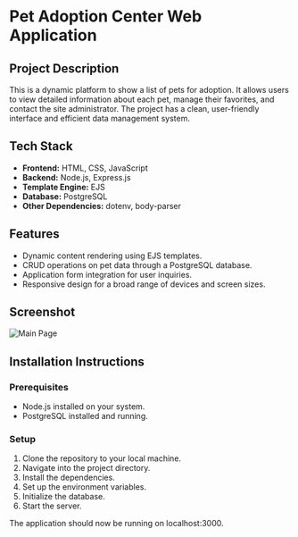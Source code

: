 # Pet Adoption Center Web Application

## Project Description
This is a dynamic platform to show a list of pets for adoption. It allows users to view detailed information about each pet, manage their favorites, and contact the site administrator. The project has a clean, user-friendly interface and efficient data management system.

## Tech Stack
- **Frontend:** HTML, CSS, JavaScript
- **Backend:** Node.js, Express.js
- **Template Engine:** EJS
- **Database:** PostgreSQL
- **Other Dependencies:** dotenv, body-parser

## Features
- Dynamic content rendering using EJS templates.
- CRUD operations on pet data through a PostgreSQL database.
- Application form integration for user inquiries.
- Responsive design for a broad range of devices and screen sizes.


## Screenshot
![Main Page](https://imgur.com/QwdalWw.png)

## Installation Instructions

### Prerequisites
- Node.js installed on your system.
- PostgreSQL installed and running.

### Setup
1. Clone the repository to your local machine.
2. Navigate into the project directory.
3. Install the dependencies.
4. Set up the environment variables.
5. Initialize the database.
6. Start the server.

The application should now be running on localhost:3000.

